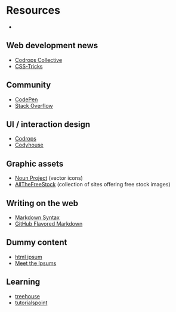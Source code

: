# Resources

-	<a href="" target="_blank"></a>


## Web development news

-	<a href="http://tympanus.net/codrops/collective/" target="_blank">Codrops Collective</a>
-	<a href="https://css-tricks.com/" target="_blank">CSS-Tricks</a>


## Community

-	<a href="http://codepen.io/" target="_blank">CodePen</a>
-	<a href="http://stackoverflow.com/">Stack Overflow</a>


## UI / interaction design

-	<a href="http://tympanus.net/codrops/" target="_blank">Codrops</a>
-	<a href="https://codyhouse.co/" target="_blank">Codyhouse</a>


## Graphic assets

-	<a href="https://thenounproject.com/" target="_blank">Noun Project</a> (vector icons)
-	<a href="http://allthefreestock.com/" target="_blank">AllTheFreeStock</a> (collection of sites offering free stock images)


## Writing on the web

-	<a href="http://daringfireball.net/projects/markdown/" target="_blank">Markdown Syntax</a>
-	<a href="https://help.github.com/articles/github-flavored-markdown/" target="_blank">GitHub Flavored Markdown</a>


## Dummy content

-	<a href="http://www.html-ipsum.com/" target="_blank">html ipsum</a>
-	<a href="http://meettheipsums.com/" target="_blank">Meet the Ipsums</a>


## Learning

-	<a href="https://teamtreehouse.com/" target="_blank">treehouse</a>
-	<a href="http://www.tutorialspoint.com/" target="_blank">tutorialspoint</a>

